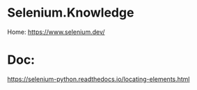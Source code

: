 # Selenium.Knowledge
Home: https://www.selenium.dev/


# Doc:
https://selenium-python.readthedocs.io/locating-elements.html
